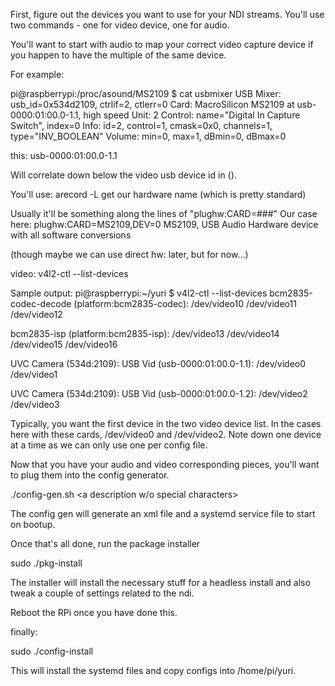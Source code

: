 
First, figure out the devices you want to use for your NDI streams.  You'll use two commands - one for video device, one for audio.

You'll want to start with audio to map your correct video capture device if you happen to have the multiple of the same device.

For example:

pi@raspberrypi:/proc/asound/MS2109 $ cat usbmixer 
USB Mixer: usb_id=0x534d2109, ctrlif=2, ctlerr=0
Card: MacroSilicon MS2109 at usb-0000:01:00.0-1.1, high speed
  Unit: 2
    Control: name="Digital In Capture Switch", index=0
    Info: id=2, control=1, cmask=0x0, channels=1, type="INV_BOOLEAN"
    Volume: min=0, max=1, dBmin=0, dBmax=0


this: usb-0000:01:00.0-1.1

Will correlate down below the video usb device id in ().

You'll use: arecord -L get our hardware name (which is pretty standard)

Usually it'll be something along the lines of "plughw:CARD=###" Our case here:
plughw:CARD=MS2109,DEV=0
    MS2109, USB Audio
    Hardware device with all software conversions

(though maybe we can use direct hw: later, but for now...)

video:
v4l2-ctl --list-devices

Sample output:
pi@raspberrypi:~/yuri $ v4l2-ctl --list-devices
bcm2835-codec-decode (platform:bcm2835-codec):
	/dev/video10
	/dev/video11
	/dev/video12

bcm2835-isp (platform:bcm2835-isp):
	/dev/video13
	/dev/video14
	/dev/video15
	/dev/video16

UVC Camera (534d:2109): USB Vid (usb-0000:01:00.0-1.1):
	/dev/video0
	/dev/video1

UVC Camera (534d:2109): USB Vid (usb-0000:01:00.0-1.2):
	/dev/video2
	/dev/video3

Typically, you want the first device in the two video device list.  In the cases here with these cards, /dev/video0 and /dev/video2.   Note down one device at a time as we can only use one per config file.  

Now that you have your audio and video corresponding pieces, you'll want to plug them into the config generator. 

./config-gen.sh <your audio> <your video> <a description w/o special characters> <filename without extension>

The config gen will generate an xml file and a systemd service file to start on bootup.

Once that's all done, run the package installer

sudo ./pkg-install

The installer will install the necessary stuff for a headless install and also tweak a couple of settings related to the ndi.

Reboot the RPi once you have done this.


finally:

sudo ./config-install <filename>	 

This will install the systemd files and copy configs into /home/pi/yuri. 


